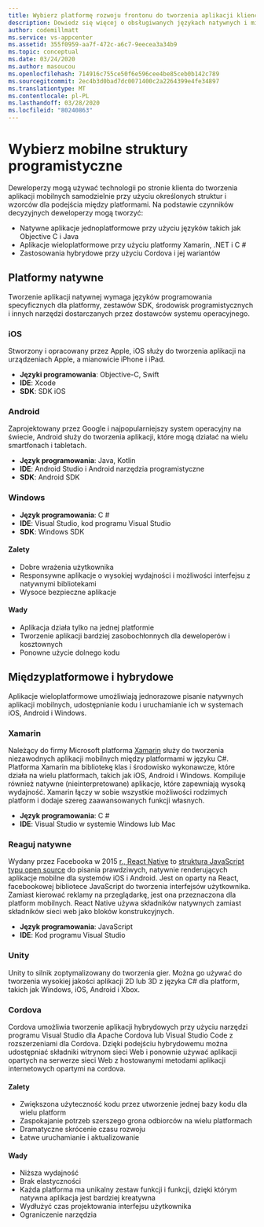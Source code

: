 ```yaml
---
title: Wybierz platformę rozwoju frontonu do tworzenia aplikacji klienckich za pomocą programu Visual Studio i usług platformy Azure
description: Dowiedz się więcej o obsługiwanych językach natywnych i międzyplatformowych do tworzenia aplikacji klienckich.
author: codemillmatt
ms.service: vs-appcenter
ms.assetid: 355f0959-aa7f-472c-a6c7-9eecea3a34b9
ms.topic: conceptual
ms.date: 03/24/2020
ms.author: masoucou
ms.openlocfilehash: 714916c755ce50f6e596cee4be85ceb0b142c789
ms.sourcegitcommit: 2ec4b3d0bad7dc0071400c2a2264399e4fe34897
ms.translationtype: MT
ms.contentlocale: pl-PL
ms.lasthandoff: 03/28/2020
ms.locfileid: "80240863"
---
```

# <a name="choose-mobile-development-frameworks"></a>Wybierz mobilne struktury programistyczne
Deweloperzy mogą używać technologii po stronie klienta do tworzenia aplikacji mobilnych samodzielnie przy użyciu określonych struktur i wzorców dla podejścia między platformami. Na podstawie czynników decyzyjnych deweloperzy mogą tworzyć:
- Natywne aplikacje jednoplatformowe przy użyciu języków takich jak Objective C i Java
- Aplikacje wieloplatformowe przy użyciu platformy Xamarin, .NET i C #
- Zastosowania hybrydowe przy użyciu Cordova i jej wariantów

## <a name="native-platforms"></a>Platformy natywne
Tworzenie aplikacji natywnej wymaga języków programowania specyficznych dla platformy, zestawów SDK, środowisk programistycznych i innych narzędzi dostarczanych przez dostawców systemu operacyjnego.

### <a name="ios"></a>iOS
Stworzony i opracowany przez Apple, iOS służy do tworzenia aplikacji na urządzeniach Apple, a mianowicie iPhone i iPad.

- **Języki programowania**: Objective-C, Swift
- **IDE**: Xcode
- **SDK**: SDK iOS

### <a name="android"></a>Android
Zaprojektowany przez Google i najpopularniejszy system operacyjny na świecie, Android służy do tworzenia aplikacji, które mogą działać na wielu smartfonach i tabletach.

- **Język programowania**: Java, Kotlin 
- **IDE**: Android Studio i Android narzędzia programistyczne 
- **SDK**: Android SDK

### <a name="windows"></a>Windows
- **Język programowania**: C #
- **IDE**: Visual Studio, kod programu Visual Studio
- **SDK**: Windows SDK

#### <a name="pros"></a>Zalety
- Dobre wrażenia użytkownika
- Responsywne aplikacje o wysokiej wydajności i możliwości interfejsu z natywnymi bibliotekami
- Wysoce bezpieczne aplikacje

#### <a name="cons"></a>Wady
- Aplikacja działa tylko na jednej platformie
- Tworzenie aplikacji bardziej zasobochłonnych dla deweloperów i kosztownych
- Ponowne użycie dolnego kodu

## <a name="cross-platforms-and-hybrid-applications"></a>Międzyplatformowe i hybrydowe
Aplikacje wieloplatformowe umożliwiają jednorazowe pisanie natywnych aplikacji mobilnych, udostępnianie kodu i uruchamianie ich w systemach iOS, Android i Windows.

### <a name="xamarin"></a>Xamarin
Należący do firmy Microsoft platforma [Xamarin](https://visualstudio.microsoft.com/xamarin/) służy do tworzenia niezawodnych aplikacji mobilnych między platformami w języku C#. Platforma Xamarin ma bibliotekę klas i środowisko wykonawcze, które działa na wielu platformach, takich jak iOS, Android i Windows. Kompiluje również natywne (nieinterpretowane) aplikacje, które zapewniają wysoką wydajność. Xamarin łączy w sobie wszystkie możliwości rodzimych platform i dodaje szereg zaawansowanych funkcji własnych.

- **Język programowania**: C #
- **IDE**: Visual Studio w systemie Windows lub Mac

### <a name="react-native"></a>Reaguj natywne
Wydany przez Facebooka w 2015 [r., React Native](https://facebook.github.io/react-native/) to [struktura JavaScript typu open source](https://github.com/facebook/react-native) do pisania prawdziwych, natywnie renderujących aplikacje mobilne dla systemów iOS i Android. Jest on oparty na React, facebookowej bibliotece JavaScript do tworzenia interfejsów użytkownika. Zamiast kierować reklamy na przeglądarkę, jest ona przeznaczona dla platform mobilnych. React Native używa składników natywnych zamiast składników sieci web jako bloków konstrukcyjnych.
 
- **Język programowania**: JavaScript
- **IDE**: Kod programu Visual Studio

### <a name="unity"></a>Unity
 Unity to silnik zoptymalizowany do tworzenia gier. Można go używać do tworzenia wysokiej jakości aplikacji 2D lub 3D z języka C# dla platform, takich jak Windows, iOS, Android i Xbox.

### <a name="cordova"></a>Cordova
Cordova umożliwia tworzenie aplikacji hybrydowych przy użyciu narzędzi programu Visual Studio dla Apache Cordova lub Visual Studio Code z rozszerzeniami dla Cordova. Dzięki podejściu hybrydowemu można udostępniać składniki witrynom sieci Web i ponownie używać aplikacji opartych na serwerze sieci Web z hostowanymi metodami aplikacji internetowych opartymi na cordova.

#### <a name="pros"></a>Zalety
- Zwiększona użyteczność kodu przez utworzenie jednej bazy kodu dla wielu platform
- Zaspokajanie potrzeb szerszego grona odbiorców na wielu platformach
- Dramatyczne skrócenie czasu rozwoju
- Łatwe uruchamianie i aktualizowanie

#### <a name="cons"></a>Wady
- Niższa wydajność
- Brak elastyczności
- Każda platforma ma unikalny zestaw funkcji i funkcji, dzięki którym natywna aplikacja jest bardziej kreatywna
- Wydłużyć czas projektowania interfejsu użytkownika
- Ograniczenie narzędzia
